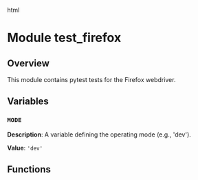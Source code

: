 html
<h1>Module test_firefox</h1>

<h2>Overview</h2>
<p>This module contains pytest tests for the Firefox webdriver.</p>

<h2>Variables</h2>

<h3><code>MODE</code></h3>

<p><strong>Description</strong>: A variable defining the operating mode (e.g., 'dev').</p>


<p><strong>Value</strong>: <code>'dev'</code></p>


<h2>Functions</h2>


<!-- No functions found in the provided code -->